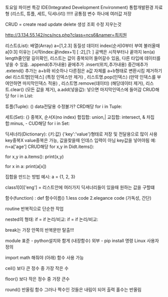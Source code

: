 토요일 파이썬 특강
IDE(Integrated Development Environment) 통합개발환경
자료형 (리스트, 튜플, 세트, 딕셔너리) !!!!! 공통점 변수 하나에 여러값 저장

CRUD = create read update delete  생성 조회 수정 지우는것 

http://3.134.55.142/ncs/ncs.php?class=ncs6&namer=최치원

리스트(List): 배열(Array) a=[1,2.3] 동질성 데이터 index(순서)0부터 부여 불러올때  a[0:3] 이유는 [시작index:끝index+1] [ :2],[1: ] 공백은 시작부터나 끝까지 len(a) length줄인말 길이확인, 리스트는 값이 중복되어 들어갈수 있음, 다른 타입에 데이터를 넣을 수 있음. .append(추가내용) 끝에추가 .insert(위치,추가내용) 중간에추가 .extend() 추가는 a+b와 비슷하나 다른점은 a값 자체를 a+b형태로 변환시킴 
제거하기 del 리스트명[인덱스] (특정 인덱스만 제거) , 리스트명.pop(인덱스)  (만약 인덱스를 부여안하면 마지막인덱스 적용) , 리스트명.remove(데이터) (해당데이터 제거), 리스트.clear() (모든 값을 제거), a.add(넣을값): 넣으면 마지막인덱스에 들어감 
CRUD해당
for i in List:

튜플(Tuple): () data전달용 수정불가? 
CRD해당
for i in Tuple:

세트(Set): {} 중복X, 순서X(no index) 
합집합: union,| 교집합: intersect, & 차집합:minus, -
CUD해당
for i in Set:

딕셔너리(Dictionary): {키:값}  {'key':'value'}형태로  저장 및 전달용으로 많이 사용
key중복X value중복은 가능,      값을찾을때 인데스 입력이 아님 key값을 넣어야됨 예: n=a['age']
CRUD해당
for x,y in Didt.items():

for x,y in a.items():
    print(x,y)

for x in a:
    print(a[x])


집합을 만드는 방법 예시: a = {1, 2, 3}


class1[0]['eng'] = 리스트안에 여러가지 딕셔너리들이 있을때 원하는 값을 구할떄 

함수(function) : def 함수이름()
1.less code
2.elegance code (가독성, 간단)

routine 반복적으로 단순한 작업


nested의 형태: if = if 논리/비교:
                if = if 논리/비교:

break는 가장 안쪽의 반복문만 탈출!!!


module 표준 - python설치와 함게 (내장함수)
       외부 - pip install 명령 Linux
       사용자 정의

import math 해줘야 (아래) 함수 사용 가능

ceil() 보다 큰 정수 중 가장 작은 수

floor() 보다 작은 정수 중 가장 큰수

round() 반올림 함수 그러나 짝수인 것들은 내림이 되어 출력 홀수는 반올림

